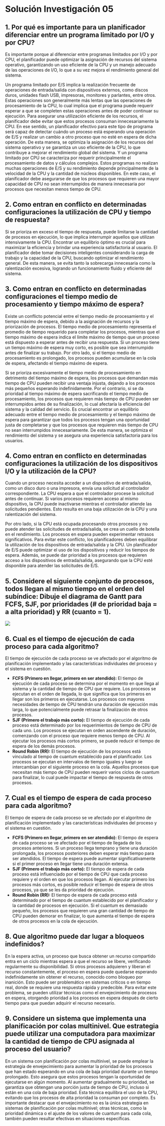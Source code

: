 # **Solución Investigación 05**

## **1. Por qué es importante para un planificador diferenciar entre un programa limitado por I/O y por CPU?**

Es importante porque al diferenciar entre programas limitados por I/O y por CPU, el planificador puede optimizar la asignación de recursos del sistema operativo, garantizando un uso eficiente de la CPU y un manejo adecuado de las operaciones de I/O, lo que a su vez mejora el rendimiento general del sistema.

Un programa limitado por E/S implica la realización frecuente de operaciones de entrada/salida con dispositivos externos, como discos duros, unidades flash USB, impresoras, monitores y parlantes, entre otros. Estas operaciones son generalmente más lentas que las operaciones de procesamiento de la CPU, lo cual implica que el programa puede requerir esperar a que se completen estas operaciones antes de poder continuar su ejecución. Para asegurar una utilización eficiente de los recursos, el planificador debe evitar que estos procesos consuman innecesariamente la CPU. En ese sentido, un planificador efectivo para este tipo de programa será capaz de detectar cuándo un proceso está esperando una operación de E/S y realizar un cambio a otro proceso que no esté en espera de dicha operación. De esta manera, se optimiza la asignación de los recursos del sistema operativo y se garantiza un uso eficiente de la CPU, lo que contribuye a mejorar el rendimiento global del sistema.
Y un programa limitado por CPU se caracteriza por requerir principalmente el procesamiento de datos y cálculos complejos. Estos programas no realizan muchas operaciones de E/S y su rendimiento depende principalmente de la velocidad de la CPU y la cantidad de núcleos disponibles. En este caso, el planificador debe asegurarse de que los procesos que requieren una mayor capacidad de CPU no sean interrumpidos de manera innecesaria por procesos que necesitan menos tiempo de CPU.


## **2. Como entran en conflicto en determinadas configuraciones la utilización de CPU y tiempo de respuesta?**

Si se prioriza en exceso el tiempo de respuesta, puede limitarse la cantidad de procesos en ejecución, lo que implica interrumpir aquellos que utilizan intensivamente la CPU. Encontrar un equilibrio óptimo es crucial para maximizar la eficiencia y brindar una experiencia satisfactoria al usuario. El planificador debe tomar decisiones inteligentes considerando la carga de trabajo y la capacidad de la CPU, buscando optimizar el rendimiento general. De esta manera, se evita tanto la sobrecarga innecesaria como la ralentización excesiva, logrando un funcionamiento fluido y eficiente del sistema.

## **3. Como entran en conflicto en determinadas configuraciones el tiempo medio de procesamiento y tiempo máximo de espera?**

Existe un conflicto potencial entre el tiempo medio de procesamiento y el tiempo máximo de espera, debido a la asignación de recursos y la priorización de procesos. El tiempo medio de procesamiento representa el promedio de tiempo requerido para completar los procesos, mientras que el tiempo máximo de espera indica el límite máximo de tiempo que un proceso está dispuesto a esperar antes de recibir una respuesta. Si un proceso tiene un tiempo máximo de espera muy corto, es posible que sea interrumpido antes de finalizar su trabajo. Por otro lado, si el tiempo medio de procesamiento es prolongado, los procesos pueden acumularse en la cola de espera, afectando el tiempo máximo de espera.

Si se prioriza excesivamente el tiempo medio de procesamiento en detrimento del tiempo máximo de espera, los procesos que demandan más tiempo de CPU pueden recibir una ventaja injusta, dejando a los procesos más pequeños esperando indefinidamente. Por el contrario, si se da prioridad al tiempo máximo de espera sacrificando el tiempo medio de procesamiento, los procesos que requieren más tiempo de CPU pueden ser interrumpidos antes de su finalización, lo cual afectaría la eficiencia del sistema y la calidad del servicio. Es crucial encontrar un equilibrio adecuado entre el tiempo medio de procesamiento y el tiempo máximo de espera para garantizar que todos los procesos tengan una oportunidad justa de completarse y que los procesos que requieren más tiempo de CPU no sean interrumpidos innecesariamente. De esta manera, se optimiza el rendimiento del sistema y se asegura una experiencia satisfactoria para los usuarios.

## **4. Como entran en conflicto en determinadas configuraciones la utilización de los dispositivos I/O y la utilización de la CPU?**

Cuando un proceso necesita acceder a un dispositivo de entrada/salida, como un disco duro o una impresora, envía una solicitud al controlador correspondiente. La CPU espera a que el controlador procese la solicitud antes de continuar. Si varios procesos requieren acceso al mismo dispositivo, la CPU puede inactivarse mientras el controlador atiende las solicitudes pendientes. Esto resulta en una baja utilización de la CPU y una ralentización del sistema.

Por otro lado, si la CPU está ocupada procesando otros procesos y no puede atender las solicitudes de entrada/salida, se crea un cuello de botella en el rendimiento. Los procesos en espera pueden experimentar retrasos significativos. Para evitar este conflicto, los planificadores deben equilibrar la utilización de los dispositivos de entrada/salida y la CPU. Un planificador de E/S puede optimizar el uso de los dispositivos y reducir los tiempos de espera. Además, se puede dar prioridad a los procesos que requieren acceso a los dispositivos de entrada/salida, asegurando que la CPU esté disponible para atender las solicitudes de E/S.

## **5. Considere el siguiente conjunto de procesos, todos llegan al mismo tiempo en el orden del subíndice: Dibuje el diagrama de Gantt para FCFS, SJF, por prioridades (# de prioridad baja = a alta prioridad) y RR (cuanto = 1).**

![](https://github.githubassets.com/images/modules/logos_page/GitHub-Mark.png)

## **6. Cual es el tiempo de ejecución de cada proceso para cada algoritmo?**

El tiempo de ejecución de cada proceso se ve afectado por el algoritmo de planificación implementado y las características individuales del proceso y el sistema en cuestión.

- **FCFS (Primero en llegar, primero en ser atendido):** El tiempo de ejecución de cada proceso se determina por el momento en que llega al sistema y la cantidad de tiempo de CPU que requiere. Los procesos se ejecutan en el orden de llegada, lo que significa que los primeros en llegar son los primeros en ejecutarse. Los procesos con mayores necesidades de tiempo de CPU tendrán una duración de ejecución más larga, lo que potencialmente puede retrasar la finalización de otros procesos.
- **SJF (Primero el trabajo más corto):** El tiempo de ejecución de cada proceso está determinado por los requerimientos de tiempo de CPU de cada uno. Los procesos se ejecutan en orden ascendente de duración, comenzando con el proceso que requiere menos tiempo de CPU. Al ejecutar los procesos más cortos primero, se puede reducir el tiempo de espera de los demás procesos.
- **Round Robin (RR):** El tiempo de ejecución de los procesos está vinculado al tiempo de cuantum establecido para el planificador. Los procesos se ejecutan en intervalos de tiempo iguales y luego se intercambian por el siguiente proceso en la cola. Aquellos procesos que necesitan más tiempo de CPU pueden requerir varios ciclos de cuantum para finalizar, lo cual puede impactar el tiempo de respuesta de otros procesos.

## **7. Cual es el tiempo de espera de cada proceso para cada algoritmo?**

El tiempo de espera de cada proceso se ve afectado por el algoritmo de planificación implementado y las características individuales del proceso y el sistema en cuestión.

- **FCFS (Primero en llegar, primero en ser atendido):** El tiempo de espera de cada proceso se ve afectado por el tiempo de llegada de los procesos anteriores. Si un proceso llega temprano y tiene una duración prolongada, los procesos posteriores deben esperar más tiempo para ser atendidos. El tiempo de espera puede aumentar significativamente si el primer proceso en llegar tiene una duración extensa.
- **SJF (Primero el trabajo más corto):** El tiempo de espera de cada proceso está influenciado por el tiempo de CPU que cada proceso requiere y el orden en que los procesos llegan. Al ejecutar primero los procesos más cortos, es posible reducir el tiempo de espera de otros procesos, ya que se les da prioridad de ejecución.
- **Round Robin (RR):** El tiempo de espera de cada proceso está determinado por el tiempo de cuantum establecido por el planificador y la cantidad de procesos en ejecución. Si el cuantum es demasiado pequeño, los procesos que requieren una gran cantidad de tiempo de CPU pueden demorar en finalizar, lo que aumenta el tiempo de espera de otros procesos en la cola de ejecución.

## **8. Que algoritmo puede dar lugar a bloqueos indefinidos?**

En la espera activa, un proceso que busca obtener un recurso compartido entra en un ciclo mientras espera a que el recurso se libere, verificando regularmente su disponibilidad. Si otros procesos adquieren y liberan el recurso constantemente, el proceso en espera puede quedarse esperando indefinidamente sin obtener el recurso, conocido como bloqueo por inanición. Esto puede ser problemático en sistemas críticos o en tiempo real, donde se requiere una respuesta rápida y predecible. Para evitar este problema, se pueden utilizar técnicas como el envejecimiento de procesos en espera, otorgando prioridad a los procesos en espera después de cierto tiempo para que puedan adquirir el recurso necesario.

## **9. Considere un sistema que implementa una planificación por colas multinivel. Que estrategia puede utilizar una computadora para maximizar la cantidad de tiempo de CPU asignada al proceso del usuario?**

En un sistema con planificación por colas multinivel, se puede emplear la estrategia de envejecimiento para aumentar la prioridad de los procesos que han estado esperando en una cola de baja prioridad durante un tiempo prolongado. Esto asegura que estos procesos tengan la oportunidad de ejecutarse en algún momento. Al aumentar gradualmente su prioridad, se garantiza que obtengan una porción justa de tiempo de CPU, incluso si están en una cola de baja prioridad. Esta técnica equilibra el uso de la CPU, evitando que los procesos de alta prioridad la consuman por completo. Es importante destacar que el envejecimiento no es la única estrategia en sistemas de planificación por colas multinivel; otras técnicas, como la prioridad dinámica o el ajuste de los valores de cuantum para cada cola, también pueden resultar efectivas en situaciones específicas.
